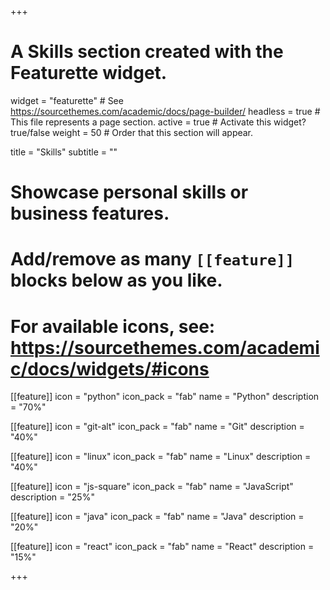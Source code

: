 +++
# A Skills section created with the Featurette widget.
widget = "featurette"  # See https://sourcethemes.com/academic/docs/page-builder/
headless = true  # This file represents a page section.
active = true  # Activate this widget? true/false
weight = 50  # Order that this section will appear.

title = "Skills"
subtitle = ""

# Showcase personal skills or business features.
# 
# Add/remove as many `[[feature]]` blocks below as you like.
# 
# For available icons, see: https://sourcethemes.com/academic/docs/widgets/#icons

[[feature]]
  icon = "python"
  icon_pack = "fab"
  name = "Python"
  description = "70%"  

[[feature]]
  icon = "git-alt"
  icon_pack = "fab"
  name = "Git"
  description = "40%"  

[[feature]]
  icon = "linux"
  icon_pack = "fab"
  name = "Linux"
  description = "40%"  

[[feature]]
  icon = "js-square"
  icon_pack = "fab"
  name = "JavaScript"
  description = "25%"  

[[feature]]
  icon = "java"
  icon_pack = "fab"
  name = "Java"
  description = "20%"  

[[feature]]
  icon = "react"
  icon_pack = "fab"
  name = "React"
  description = "15%"  

+++
